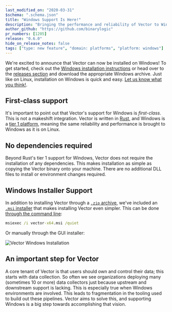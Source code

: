 ```yaml
---
last_modified_on: "2020-03-31"
$schema: ".schema.json"
title: "Windows Support Is Here!"
description: "Bringing the performance and reliability of Vector to Windows"
author_github: "https://github.com/binarylogic"
pr_numbers: [1205]
release: "0.6.0"
hide_on_release_notes: false
tags: ["type: new feature", "domain: platforms", "platform: windows"]
---
```


We're excited to announce that Vector can now be installed on Windows!
To get started, check out the [Windows installation instructions][docs.operating-systems.windows]
or head over to the [releases section][pages.releases] and download the
appropriate Windows archive. Just like on Linux, installation on Windows is
quick and easy. [Let us know what you think!][pages.community].

## First-class support

It's important to point out that Vector's support for Windows is _first-class_.
This is not a makeshift integration. Vector is written in [Rust][urls.rust],
and Windows is a [tier 1 platform][urls.rust_tier_1_platform], meaning the same
reliability and performance is brought to Windows as it is on Linux.

## No dependencies required

Beyond Rust's tier 1 support for Windows, Vector does not require the
installation of any dependencies. This makes installation as simple as copying
the Vector binary onto your machine. There are no additional DLL files to
install or environment changes required.

## Windows Installer Support

In addition to installing Vector through a [`.zip` archive][pages.releases],
we've included an [`.msi` installer][pages.releases] that makes installing
Vector even simpler. This can be done [through the command line][docs.package-managers.msi]:

```bat
msiexec /i vector-x64.msi /quiet
```

Or manually through the GUI installer:

![Vector Windows Installation](https://res.cloudinary.com/timber/image/upload/v1576161621/Vector%20Website/vector-windows-install.gif)

## An important step for Vector

A core tenant of Vector is that users should own and control their data; this
starts with data collection. So often we see organizations deploying many
(sometimes 10 or more) data collectors just because upstream and downstream
support is lacking. This is especially true when Windows environments are
involved. This leads to fragmentation in the tooling used to build out these
pipelines. Vector aims to solve this, and supporting Windows is a big step
towards accomplishing that vision.

[docs.operating-systems.windows]: /docs/setup/installation/operating-systems/windows/
[docs.package-managers.msi]: /docs/setup/installation/package-managers/msi/
[pages.community]: /community/
[pages.releases]: /releases/
[urls.rust]: https://www.rust-lang.org/
[urls.rust_tier_1_platform]: https://forge.rust-lang.org/release/platform-support.html#tier-1
